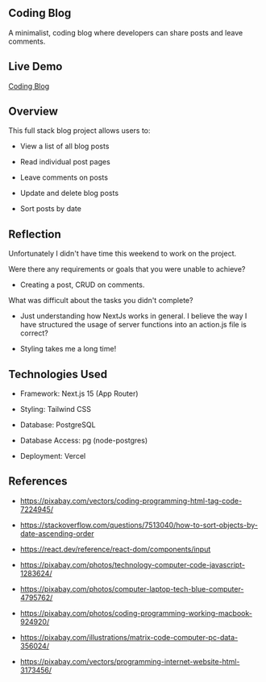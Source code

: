 ## Coding Blog

A minimalist, coding blog where developers can share posts and leave comments.

## Live Demo

[Coding Blog](coding-blog-three.vercel.app)

## Overview

This full stack blog project allows users to:

- View a list of all blog posts

- Read individual post pages

- Leave comments on posts

- Update and delete blog posts

- Sort posts by date

## Reflection

Unfortunately I didn't have time this weekend to work on the project.

Were there any requirements or goals that you were unable to achieve?

- Creating a post, CRUD on comments.

What was difficult about the tasks you didn't complete?

- Just understanding how NextJs works in general. I believe the way I have structured the usage of server functions into an action.js file is correct?

- Styling takes me a long time!

## Technologies Used

- Framework: Next.js 15 (App Router)

- Styling: Tailwind CSS

- Database: PostgreSQL

- Database Access: pg (node-postgres)

- Deployment: Vercel

## References

- https://pixabay.com/vectors/coding-programming-html-tag-code-7224945/
- https://stackoverflow.com/questions/7513040/how-to-sort-objects-by-date-ascending-order

- https://react.dev/reference/react-dom/components/input

- https://pixabay.com/photos/technology-computer-code-javascript-1283624/

- https://pixabay.com/photos/computer-laptop-tech-blue-computer-4795762/

- https://pixabay.com/photos/coding-programming-working-macbook-924920/

- https://pixabay.com/illustrations/matrix-code-computer-pc-data-356024/

- https://pixabay.com/vectors/programming-internet-website-html-3173456/
